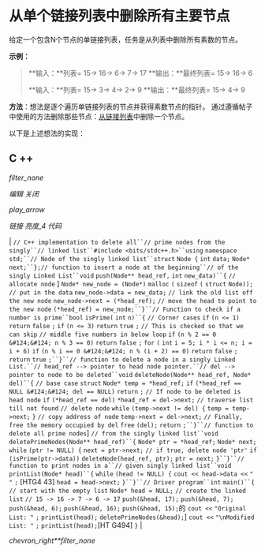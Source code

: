 # 从单个链接列表中删除所有主要节点

给定一个包含N个节点的单链接列表，任务是从列表中删除所有素数的节点。

**示例：**

> **输入：**列表= 15-> 16-> 6-> 7-> 17
> **输出：**最终列表= 15-> 16-> 6
> 
> **输入：**列表= 15-> 3-> 4-> 2-> 9
> **输出：**最终列表= 15-> 4-> 9

**方法**：想法是逐个遍历单链接列表的节点并获得素数节点的指针。 通过遵循帖子中使用的方法删除那些节点：[从链接列表](https://www.geeksforgeeks.org/linked-list-set-3-deleting-node/)中删除一个节点。

以下是上述想法的实现：

## C ++

*filter_none*

*编辑*
*关闭*

*play_arrow*

*链接*
*亮度_4*
*代码*

| `// C++ implementation to delete all``// prime nodes from the singly``// linked list``#include <bits/stdc++.h>``using` `namespace` `std;``// Node of the singly linked list``struct` `Node {` `int` `data;` `Node* next;``};`​​ `// function to insert a node at the beginning``// of the singly Linked List``void` `push(Node** head_ref,` `int` `new_data)``{` `// allocate node` ] `Node* new_node = (Node*)` `malloc` `(` `sizeof` `(` `struct` `Node));` `// put in the data` `new_node->data = new_data;` `// link the old list off the new node` `new_node->next = (*head_ref);` `// move the head to point to the new node` `(*head_ref) = new_node;``}``// Function to check if a number is prime``bool` `isPrime(` `int` `n)``{` `// Corner cases` `if` `(n <= 1)` `return` `false` `;` `if` `(n <= 3)` `return` `true` `;` `// This is checked so that we can skip` `// middle five numbers in below loop` `if` `(n % 2 == 0 &#124;&#124; n % 3 == 0)` `return` `false` `;` `for` `(` `int` `i = 5; i * i <= n; i = i + 6)` `if` `(n % i == 0 &#124;&#124; n % (i + 2) == 0)` `return` `false` `;` `return` `true` `;``}``// function to delete a node in a singly Linked List.``// head_ref --> pointer to head node pointer.``// del --> pointer to node to be deleted``void` `deleteNode(Node** head_ref, Node* del)``{` `// base case` `struct` `Node* temp = *head_ref;` `if` `(*head_ref == NULL &#124;&#124; del == NULL)` `return` `;` `// If node to be deleted is head node` `if` `(*head_ref == del)` `*head_ref = del->next;` `// traverse list till not found` `// delete node` `while` `(temp->next != del) {` `temp = temp->next;` `}` `// copy address of node` `temp->next = del->next;` `// Finally, free the memory occupied by del` `free` `(del);` `return` `;``}``// function to delete all prime nodes`] `// from the singly linked list``void` `deletePrimeNodes(Node** head_ref)``{` `Node* ptr = *head_ref;` `Node* next;` `while` `(ptr != NULL) {` `next = ptr->next;` `// if true, delete node 'ptr'` `if` `(isPrime(ptr->data))` `deleteNode(head_ref, ptr);` `ptr = next;` `}``}``// function to print nodes in a``// given singly linked list``void` `printList(Node* head)``{` `while` `(head != NULL) {` `cout << head->data <<` `" "` `;` [HTG4 43] `head = head->next;` `}``}``// Driver program``int` `main()``{` `// start with the empty list` `Node* head = NULL;` `// create the linked list` `// 15 -> 16 -> 7 -> 6 -> 17` `push(&head, 17);` `push(&head, 7);` `push(&head, 6);` `push(&head, 16);` `push(&head, 15);`的 `cout <<` `"Original List: "` `;` `printList(head);` `deletePrimeNodes(&head);`] `cout <<` `"\nModified List: "` `;` `printList(head);`[HT G494] `}` |

*chevron_right**filter_none*